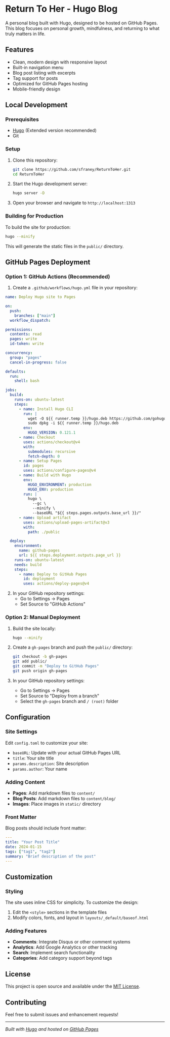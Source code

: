 # Return To Her - Hugo Blog

A personal blog built with Hugo, designed to be hosted on GitHub Pages. This blog focuses on personal growth, mindfulness, and returning to what truly matters in life.

## Features

- Clean, modern design with responsive layout
- Built-in navigation menu
- Blog post listing with excerpts
- Tag support for posts
- Optimized for GitHub Pages hosting
- Mobile-friendly design

## Local Development

### Prerequisites

- [Hugo](https://gohugo.io/installation/) (Extended version recommended)
- Git

### Setup

1. Clone this repository:
   ```bash
   git clone https://github.com/sfraney/ReturnToHer.git
   cd ReturnToHer
   ```

2. Start the Hugo development server:
   ```bash
   hugo server -D
   ```

3. Open your browser and navigate to `http://localhost:1313`

### Building for Production

To build the site for production:

```bash
hugo --minify
```

This will generate the static files in the `public/` directory.

## GitHub Pages Deployment

### Option 1: GitHub Actions (Recommended)

1. Create a `.github/workflows/hugo.yml` file in your repository:

```yaml
name: Deploy Hugo site to Pages

on:
  push:
    branches: ["main"]
  workflow_dispatch:

permissions:
  contents: read
  pages: write
  id-token: write

concurrency:
  group: "pages"
  cancel-in-progress: false

defaults:
  run:
    shell: bash

jobs:
  build:
    runs-on: ubuntu-latest
    steps:
      - name: Install Hugo CLI
        run: |
          wget -O ${{ runner.temp }}/hugo.deb https://github.com/gohugoio/hugo/releases/download/v${HUGO_VERSION}/hugo_extended_${HUGO_VERSION}_linux-amd64.deb
          sudo dpkg -i ${{ runner.temp }}/hugo.deb
        env:
          HUGO_VERSION: 0.121.1
      - name: Checkout
        uses: actions/checkout@v4
        with:
          submodules: recursive
          fetch-depth: 0
      - name: Setup Pages
        id: pages
        uses: actions/configure-pages@v4
      - name: Build with Hugo
        env:
          HUGO_ENVIRONMENT: production
          HUGO_ENV: production
        run: |
          hugo \
            --gc \
            --minify \
            --baseURL "${{ steps.pages.outputs.base_url }}/"
      - name: Upload artifact
        uses: actions/upload-pages-artifact@v3
        with:
          path: ./public

  deploy:
    environment:
      name: github-pages
      url: ${{ steps.deployment.outputs.page_url }}
    runs-on: ubuntu-latest
    needs: build
    steps:
      - name: Deploy to GitHub Pages
        id: deployment
        uses: actions/deploy-pages@v4
```

2. In your GitHub repository settings:
   - Go to Settings → Pages
   - Set Source to "GitHub Actions"

### Option 2: Manual Deployment

1. Build the site locally:
   ```bash
   hugo --minify
   ```

2. Create a `gh-pages` branch and push the `public/` directory:
   ```bash
   git checkout -b gh-pages
   git add public/
   git commit -m "Deploy to GitHub Pages"
   git push origin gh-pages
   ```

3. In your GitHub repository settings:
   - Go to Settings → Pages
   - Set Source to "Deploy from a branch"
   - Select the `gh-pages` branch and `/ (root)` folder

## Configuration

### Site Settings

Edit `config.toml` to customize your site:

- `baseURL`: Update with your actual GitHub Pages URL
- `title`: Your site title
- `params.description`: Site description
- `params.author`: Your name

### Adding Content

- **Pages**: Add markdown files to `content/`
- **Blog Posts**: Add markdown files to `content/blog/`
- **Images**: Place images in `static/` directory

### Front Matter

Blog posts should include front matter:

```yaml
---
title: "Your Post Title"
date: 2024-01-15
tags: ["tag1", "tag2"]
summary: "Brief description of the post"
---
```

## Customization

### Styling

The site uses inline CSS for simplicity. To customize the design:

1. Edit the `<style>` sections in the template files
2. Modify colors, fonts, and layout in `layouts/_default/baseof.html`

### Adding Features

- **Comments**: Integrate Disqus or other comment systems
- **Analytics**: Add Google Analytics or other tracking
- **Search**: Implement search functionality
- **Categories**: Add category support beyond tags

## License

This project is open source and available under the [MIT License](LICENSE).

## Contributing

Feel free to submit issues and enhancement requests!

---

*Built with [Hugo](https://gohugo.io/) and hosted on [GitHub Pages](https://pages.github.com/)* 